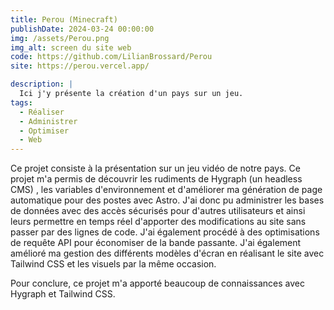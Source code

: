 ```yaml
---
title: Perou (Minecraft)
publishDate: 2024-03-24 00:00:00
img: /assets/Perou.png
img_alt: screen du site web
code: https://github.com/LilianBrossard/Perou
site: https://perou.vercel.app/

description: |
  Ici j'y présente la création d'un pays sur un jeu.
tags:
  - Réaliser
  - Administrer
  - Optimiser
  - Web
---
```


Ce projet consiste à la présentation sur un jeu vidéo de notre pays.
Ce projet m'a permis de découvrir les rudiments de Hygraph (un headless CMS) , les variables d'environnement et d'améliorer ma génération de page automatique pour des postes avec Astro.
J'ai donc pu administrer les bases de données avec des accès sécurisés pour d'autres utilisateurs et ainsi leurs permettre en temps réel d'apporter des modifications au site sans passer par des lignes de code.
J'ai également procédé à des optimisations de requête API pour économiser de la bande passante.
J'ai également amélioré ma gestion des différents modèles d'écran en réalisant le site avec Tailwind CSS et les visuels par la même occasion.

Pour conclure, ce projet m'a apporté beaucoup de connaissances avec Hygraph et Tailwind CSS.